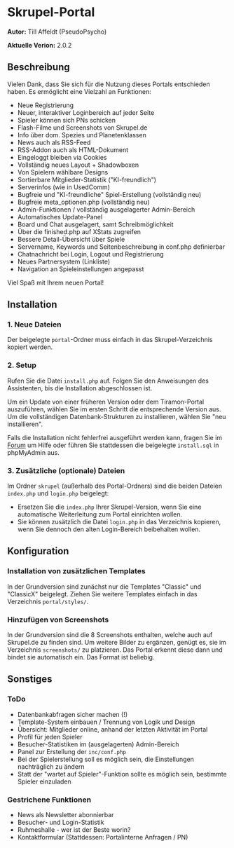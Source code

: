 Skrupel-Portal
==============

**Autor:** Till Affeldt (PseudoPsycho)

**Aktuelle Verion:** 2.0.2


Beschreibung
------------

Vielen Dank, dass Sie sich für die Nutzung dieses Portals entschieden haben. Es ermöglicht eine Vielzahl an Funktionen:

- Neue Registrierung
- Neuer, interaktiver Loginbereich auf jeder Seite
- Spieler können sich PNs schicken
- Flash-Filme und Screenshots von Skrupel.de
- Info über dom. Spezies und Planetenklassen
- News auch als RSS-Feed
- RSS-Addon auch als HTML-Dokument
- Eingeloggt bleiben via Cookies
- Vollständig neues Layout + Shadowboxen
- Von Spielern wählbare Designs
- Sortierbare Mitglieder-Statistik ("KI-freundlich")
- Serverinfos (wie in UsedComm)
- Bugfreie und "KI-freundliche" Spiel-Erstellung (vollständig neu)
- Bugfreie meta_optionen.php (vollständig neu)
- Admin-Funktionen / vollständig ausgelagerter Admin-Bereich
- Automatisches Update-Panel
- Board und Chat ausgelagert, samt Schreibmöglichkeit
- Über die finished.php auf XStats zugreifen
- Bessere Detail-Übersicht über Spiele
- Servername, Keywords und Seitenbeschreibung in conf.php definierbar
- Chatnachricht bei Login, Logout und Registrierung
- Neues Partnersystem (Linkliste)
- Navigation an Spieleinstellungen angepasst

Viel Spaß mit Ihrem neuen Portal!


Installation
------------

### 1. Neue Dateien

Der beigelegte `portal`-Ordner muss einfach in das Skrupel-Verzeichnis kopiert werden.


### 2. Setup

Rufen Sie die Datei `install.php` auf. Folgen Sie den Anweisungen des Assistenten, bis die Installation abgeschlossen ist.

Um ein Update von einer früheren Version oder dem Tiramon-Portal auszuführen, wählen Sie im ersten Schritt die entsprechende Version aus.
Um die vollständigen Datenbank-Strukturen zu installieren, wählen Sie "neu installieren".

Falls die Installation nicht fehlerfrei ausgeführt werden kann, fragen Sie im [Forum](http://board.skrupel.de/viewtopic.php?f=9&t=20914) um Hilfe
oder führen Sie stattdessen die beigelegte `install.sql` in phpMyAdmin aus.


### 3. Zusätzliche (optionale) Dateien

Im Ordner `skrupel` (außerhalb des Portal-Ordners) sind die beiden Dateien `index.php` und `login.php` beigelegt:

- Ersetzen Sie die `index.php` Ihrer Skrupel-Version, wenn Sie eine automatische Weiterleitung zum Portal einrichten wollen.
- Sie können zusätzlich die Datei `login.php` in das Verzeichnis kopieren, wenn Sie dennoch den alten Login-Bereich beibehalten wollen.


Konfiguration
-------------

### Installation von zusätzlichen Templates

In der Grundversion sind zunächst nur die Templates "Classic" und "ClassicX" beigelegt.
Ziehen Sie weitere Templates einfach in das Verzeichnis `portal/styles/`.


### Hinzufügen von Screenshots

In der Grundversion sind die 8 Screenshots enthalten, welche auch auf Skrupel.de zu finden sind.
Um weitere Bilder zu ergänzen, genügt es, sie im Verzeichnis `screenshots/` zu platzieren.
Das Portal erkennt diese dann und bindet sie automatisch ein. Das Format ist beliebig.


Sonstiges
---------

### ToDo

- Datenbankabfragen sicher machen (!)
- Template-System einbauen / Trennung von Logik und Design
- Übersicht: Mitglieder online, anhand der letzten Aktivität im Portal
- Profil für jeden Spieler
- Besucher-Statistiken im (ausgelagerten) Admin-Bereich
- Panel zur Erstellung der `inc/conf.php`
- Bei der Spielerstellung soll es möglich sein, die Einstellungen nachträglich zu ändern
- Statt der "wartet auf Spieler"-Funktion sollte es möglich sein, bestimmte Spieler einzuladen

### Gestrichene Funktionen

- News als Newsletter abonnierbar
- Besucher- und Login-Statistik
- Ruhmeshalle - wer ist der Beste worin?
- Kontaktformular (Stattdessen: Portalinterne Anfragen / PN)
